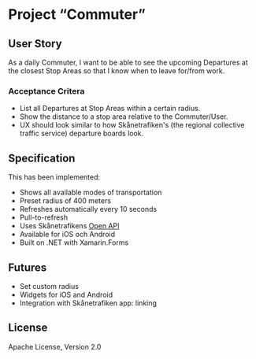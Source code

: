 # Project “Commuter”

## User Story

As a daily Commuter, I want to be able to see the upcoming Departures at the closest Stop Areas so that I know when to leave for/from work.
 
### Acceptance Critera

* List all Departures at Stop Areas within a certain radius.
* Show the distance to a stop area relative to the Commuter/User.
* UX should look similar to how Skånetrafiken's (the regional collective traffic service) departure boards look.

## Specification
This has been implemented:

* Shows all available modes of transportation
* Preset radius of 400 meters
* Refreshes automatically every 10 seconds
* Pull-to-refresh
* Uses Skånetrafikens [Open API](http://www.labs.skanetrafiken.se/default.asp)
* Available for iOS och Android
* Built on .NET with Xamarin.Forms

## Futures
* Set custom radius
* Widgets for iOS and Android
* Integration with Skånetrafiken app: linking

## License
Apache License, Version 2.0